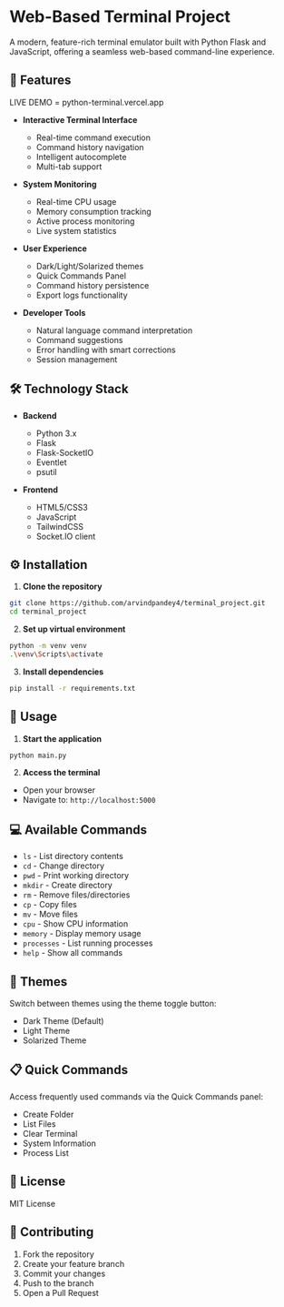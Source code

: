 # Web-Based Terminal Project

A modern, feature-rich terminal emulator built with Python Flask and JavaScript, offering a seamless web-based command-line experience.

## 🚀 Features

LIVE DEMO = python-terminal.vercel.app

- **Interactive Terminal Interface**
  - Real-time command execution
  - Command history navigation
  - Intelligent autocomplete
  - Multi-tab support

- **System Monitoring**
  - Real-time CPU usage
  - Memory consumption tracking
  - Active process monitoring
  - Live system statistics

- **User Experience**
  - Dark/Light/Solarized themes
  - Quick Commands Panel
  - Command history persistence
  - Export logs functionality

- **Developer Tools**
  - Natural language command interpretation
  - Command suggestions
  - Error handling with smart corrections
  - Session management

## 🛠️ Technology Stack

- **Backend**
  - Python 3.x
  - Flask
  - Flask-SocketIO
  - Eventlet
  - psutil

- **Frontend**
  - HTML5/CSS3
  - JavaScript
  - TailwindCSS
  - Socket.IO client

## ⚙️ Installation

1. **Clone the repository**
```bash
git clone https://github.com/arvindpandey4/terminal_project.git
cd terminal_project
```

2. **Set up virtual environment**
```bash
python -m venv venv
.\venv\Scripts\activate
```

3. **Install dependencies**
```bash
pip install -r requirements.txt
```

## 🚀 Usage

1. **Start the application**
```bash
python main.py
```

2. **Access the terminal**
- Open your browser
- Navigate to: `http://localhost:5000`

## 💻 Available Commands

- `ls` - List directory contents
- `cd` - Change directory
- `pwd` - Print working directory
- `mkdir` - Create directory
- `rm` - Remove files/directories
- `cp` - Copy files
- `mv` - Move files
- `cpu` - Show CPU information
- `memory` - Display memory usage
- `processes` - List running processes
- `help` - Show all commands

## 🎨 Themes

Switch between themes using the theme toggle button:
- Dark Theme (Default)
- Light Theme
- Solarized Theme

## 📋 Quick Commands

Access frequently used commands via the Quick Commands panel:
- Create Folder
- List Files
- Clear Terminal
- System Information
- Process List

## 📄 License

MIT License

## 🤝 Contributing

1. Fork the repository
2. Create your feature branch
3. Commit your changes
4. Push to the branch
5. Open a Pull Request
